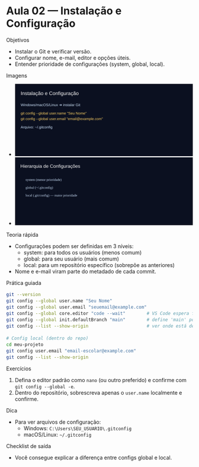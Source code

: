 # Aula 02 — Instalação e Configuração

Objetivos
- Instalar o Git e verificar versão.
- Configurar nome, e-mail, editor e opções úteis.
- Entender prioridade de configurações (system, global, local).

Imagens
- ![Instalação e config](../assets/install-config.svg)
- ![Hierarquia de configs](../assets/gitconfig-hierarchy.svg)

Teoria rápida
- Configurações podem ser definidas em 3 níveis:
  - system: para todos os usuários (menos comum)
  - global: para seu usuário (mais comum)
  - local: para um repositório específico (sobrepõe as anteriores)
- Nome e e-mail viram parte do metadado de cada commit.

Prática guiada
```bash
git --version
git config --global user.name "Seu Nome"
git config --global user.email "seuemail@example.com"
git config --global core.editor "code --wait"        # VS Code espera fechar
git config --global init.defaultBranch "main"        # define 'main' por padrão
git config --list --show-origin                      # ver onde está definida cada config

# Config local (dentro do repo)
cd meu-projeto
git config user.email "email-escolar@example.com"
git config --list --show-origin
```

Exercícios
1) Defina o editor padrão como `nano` (ou outro preferido) e confirme com `git config --global -e`.
2) Dentro do repositório, sobrescreva apenas o `user.name` localmente e confirme.

Dica
- Para ver arquivos de configuração:
  - Windows: `C:\Users\SEU_USUARIO\.gitconfig`
  - macOS/Linux: `~/.gitconfig`

Checklist de saída
- Você consegue explicar a diferença entre configs global e local.